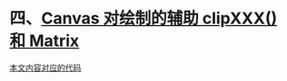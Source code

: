 # 四、[Canvas 对绘制的辅助 clipXXX() 和 Matrix](https://hencoder.com/ui-1-4/)

[本文内容对应的代码](https://github.com/hencoder/PracticeDraw4)